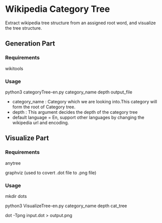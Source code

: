# Wikipedia Category Tree
Extract wikipedia tree structure from an assigned root word, and visualize the tree structure.

## Generation Part
### Requirements
wikitools
### Usage
python3 categoryTree-en.py category_name depth output_file

- category_name : Category which we are looking into.This category will form the root of Category tree.
- depth : This argument decides the depth of the category tree
- default language = En, support other languages by changing the wikipedia url and encoding.


## Visualize Part
### Requirements
anytree

graphviz (used to covert .dot file to .png file)

### Usage
mkdir dots

python3 VisualizeTree-en.py category_name depth cat_tree

dot -Tpng input.dot > output.png

